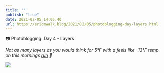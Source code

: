 ```yaml
---
title: ""
publish: "true"
date: 2021-02-05 14:05:40
url: https://ericmwalk.blog/2021/02/05/photoblogging-day-layers.html
---
```


📷 Photoblogging: Day 4 - Layers

*Not as many layers as you would think for 5°F with a feels like -13°F temp on this mornings [run](https://www.strava.com/activities/4739223087) 🏃*


![](https://ericmwalk.blog/uploads/2021/50650d9b14.jpg)